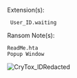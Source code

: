 Extension(s): 
```
 User_ID.waiting
```
Ransom Note(s): 
```
ReadMe.hta
Popup Window
```
![CryTox_IDRedacted](https://github.com/user-attachments/assets/094328f8-df03-4f1e-b6ff-4d88dd206d21)
